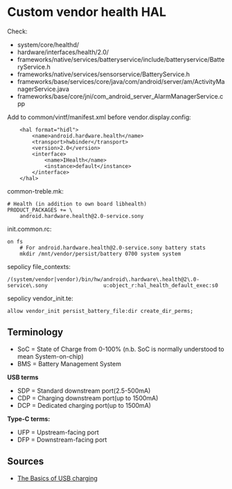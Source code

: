 # Custom vendor health HAL

Check:

- system/core/healthd/
- hardware/interfaces/health/2.0/
- frameworks/native/services/batteryservice/include/batteryservice/BatteryService.h
- frameworks/native/services/sensorservice/BatteryService.h
- frameworks/base/services/core/java/com/android/server/am/ActivityManagerService.java
- frameworks/base/core/jni/com_android_server_AlarmManagerService.cpp

Add to common/vintf/manifest.xml before vendor.display.config:
```
    <hal format="hidl">
        <name>android.hardware.health</name>
        <transport>hwbinder</transport>
        <version>2.0</version>
        <interface>
            <name>IHealth</name>
            <instance>default</instance>
        </interface>
    </hal>
```

common-treble.mk:
```
# Health (in addition to own board libhealth)
PRODUCT_PACKAGES += \
    android.hardware.health@2.0-service.sony
```

init.common.rc:
```
on fs
    # For android.hardware.health@2.0-service.sony battery stats
    mkdir /mnt/vendor/persist/battery 0700 system system
```

sepolicy file_contexts:
```
/(system/vendor|vendor)/bin/hw/android\.hardware\.health@2\.0-service\.sony                  u:object_r:hal_health_default_exec:s0
```
sepolicy vendor_init.te:
```
allow vendor_init persist_battery_file:dir create_dir_perms;
```

## Terminology

- SoC = State of Charge from 0-100% (n.b. SoC is normally understood to mean System-on-chip)
- BMS = Battery Management System

**USB terms**

- SDP = Standard downstream port(2.5-500mA)
- CDP = Charging downstream port(up to 1500mA)
- DCP = Dedicated charging port(up to 1500mA)

**Type-C terms:**

- UFP = Upstream-facing port
- DFP = Downstream-facing port

## Sources

- [The Basics of USB charging](https://www.maximintegrated.com/en/app-notes/index.mvp/id/4803)

